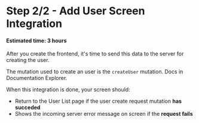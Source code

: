 # Step 2/2 - Add User Screen Integration
#### Estimated time: 3 hours

After you create the frontend, it's time to send this data to the server for creating the user. 

The mutation used to create an user is the `createUser` mutation. Docs in Documentation Explorer.

When this integration is done, your screen should:
- Return to the User List page if the user create request mutation **has succeded**
- Shows the incoming server error message on screen if the **request fails**
